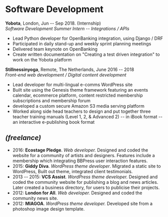 # Software Development

**Yobota**, London, Jun -- Sep 2018. (Internship)\
*Software Development Summer Intern -- Integrations / APIs*

-   Lead Python developer for OpenBanking integration, using Django / DRF
-   Participated in daily stand-up and weekly sprint planning meetings
-   Delivered team keynote on OpenBanking
-   Create written documentation on "Creating a test driven integration" to work on the Yobota platform

**Stillnessinyoga**, Remote, The Netherlands, June 2016 -- 2018\
*Front-end web development / Digital content development*

-   Lead developer for multi-lingual e-comms WordPress site
-   Built site using the Genesis theme framework featuring an events calendar, ecommerce platform, content restricted membership subscriptions and membership forum
-   developed a custom secure Amazon S3 media serving platform
-   Worked along side head teachers to design and put together three teacher training manuals (Level 1, 2, & Advanced 2) -- in iBook format -- an interactive e-publishing book format

## *(freelance)*

-   2016: **Ecostage Pledge**. *Web developer.* Designed and coded the website for a community of artists and designers. Features include a membership which integrating BBPress user interaction features.
-   2015: **Giddy Diva**. *WordPress theme developer*. Migrated a static site to WordPress, Built out theme, integrated client testimonials.
-   2013 -- 2015: **VCS Assist**. *WordPress theme developer.* Designed and coded the community website for publishing a blog and news articles. Later created a business directory, for users to publicise their projects.
-   2012: **London for All**. *Web developer.* Designed and coded the community news site.
-   2012: **MIAGOA**. *WordPress theme developer.* Developed site from a photoshop image design template.
